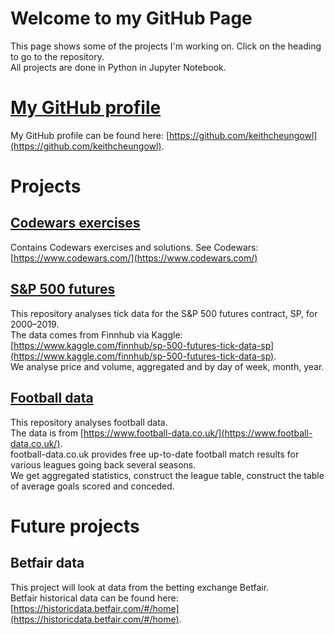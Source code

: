 # Welcome to my GitHub Page

This page shows some of the projects I'm working on. Click on the heading to go to the repository. \
All projects are done in Python in Jupyter Notebook.

# [My GitHub profile](https://github.com/keithcheungowl)
My GitHub profile can be found here: [https://github.com/keithcheungowl](https://github.com/keithcheungowl).

# Projects
## [Codewars exercises](https://github.com/keithcheungowl/Codewars)
Contains Codewars exercises and solutions. See Codewars: [https://www.codewars.com/](https://www.codewars.com/)

## [S&P 500 futures](https://github.com/keithcheungowl/SP500Futures)
This repository analyses tick data for the S&P 500 futures contract, SP, for 2000–2019. \
The data comes from Finnhub via Kaggle: [https://www.kaggle.com/finnhub/sp-500-futures-tick-data-sp](https://www.kaggle.com/finnhub/sp-500-futures-tick-data-sp). \
We analyse price and volume, aggregated and by day of week, month, year.

## [Football data](https://github.com/keithcheungowl/Football)
This repository analyses football data. \
The data is from [https://www.football-data.co.uk/](https://www.football-data.co.uk/). \
football-data.co.uk provides free up-to-date football match results for various leagues going back several seasons. \
We get aggregated statistics, construct the league table, construct the table of average goals scored and conceded.

# Future projects
## Betfair data
This project will look at data from the betting exchange Betfair. \
Betfair historical data can be found here: [https://historicdata.betfair.com/#/home](https://historicdata.betfair.com/#/home).
